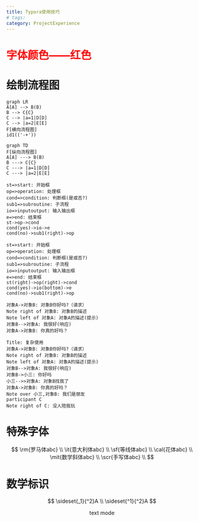 ```yaml
---
title: Typora使用技巧
# tags: 
category: ProjectExperience
---
```

# <font color = 'red' >字体颜色——红色 </font>



# 绘制流程图

```mermaid
graph LR
A[A] --> B(B)
B --> C{C}
C --> |a=1|D[D]
C --> |a=2|E[E]
F[横向流程图]
id1(('-+'))
```

```mermaid
graph TD
F[纵向流程图]
A[A] ---> B(B)
B ---> C{C}
C ---> |a=1|D[D]
C ---> |a=2|E[E]

```

```flow
st=>start: 开始框
op=>operation: 处理框
cond=>condition: 判断框(是或否?)
sub1=>subroutine: 子流程
io=>inputoutput: 输入输出框
e=>end: 结束框
st->op->cond
cond(yes)->io->e
cond(no)->sub1(right)->op
```



```flow
st=>start: 开始框
op=>operation: 处理框
cond=>condition: 判断框(是或否?)
sub1=>subroutine: 子流程
io=>inputoutput: 输入输出框
e=>end: 结束框
st(right)->op(right)->cond
cond(yes)->io(bottom)->e
cond(no)->sub1(right)->op
```

```sequence
对象A->对象B: 对象B你好吗?（请求）
Note right of 对象B: 对象B的描述
Note left of 对象A: 对象A的描述(提示)
对象B-->对象A: 我很好(响应)
对象A->对象B: 你真的好吗？
```

```sequence
Title: 复杂使用
对象A->对象B: 对象B你好吗?（请求）
Note right of 对象B: 对象B的描述
Note left of 对象A: 对象A的描述(提示)
对象B-->对象A: 我很好(响应)
对象B->小三: 你好吗
小三-->>对象A: 对象B找我了
对象A->对象B: 你真的好吗？
Note over 小三,对象B: 我们是朋友
participant C
Note right of C: 没人陪我玩
```







# 特殊字体

$$
\rm{罗马体abc} \\
\it{意大利体abc} \\
\sf{等线体abc} \\ 
\cal{花体abc} \\
\mit{数学斜体abc} \\
\scr{手写体abc} \\
$$

# 数学标识

$$
\sideset{_1}{^2}A \\
\sideset{^1}{^2}A
$$


$$
\text{text mode}
$$












